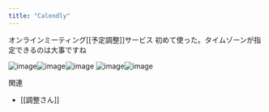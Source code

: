 ```yaml
---
title: "Calendly"
---
```


オンラインミーティング[[予定調整]]サービス
初めて使った。タイムゾーンが指定できるのは大事ですね

![image](https://gyazo.com/cb06ffb0b5e31dded8b08e014cdd4191/thumb/1000)![image](https://gyazo.com/17f96cd40cb738116fa3545349f2d1e3/thumb/1000)![image](https://gyazo.com/6653eacddfdc33d126fc154620b865e4/thumb/1000)
![image](https://gyazo.com/b909eba09d834b1256d380ce3be06375/thumb/1000)![image](https://gyazo.com/e2ced71e04c533fd6d093827e7212df2/thumb/1000)

関連
- [[調整さん]]
